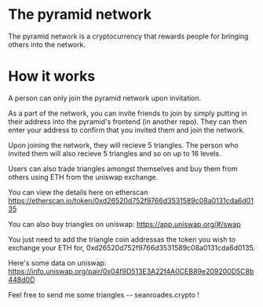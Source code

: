 # The pyramid network

The pyramid network is a cryptocurrency that rewards people for bringing others into the network.

# How it works

A person can only join the pyramid network upon invitation. 

As a part of the network, you can invite friends to join by simply putting in their address into the pyramid's frontend (in another repo). They can then enter your address to confirm that you invited them and join the network.

Upon joining the network, they will recieve 5 triangles. The person who invited them will also recieve 5 triangles and so on up to 16 levels. 

Users can also trade triangles amongst themselves and buy them from others using ETH from the uniswap exchange.

You can view the details here on etherscan
https://etherscan.io/token/0xd26520d752f9766d3531589c08a0131cda6d0135

You can also buy triangles on uniswap: 
https://app.uniswap.org/#/swap

You just need to add the triangle coin addressas the token you wish to exchange your ETH for, 0xd26520d752f9766d3531589c08a0131cda6d0135.

Here's some data on uniswap:
https://info.uniswap.org/pair/0x04f9D513E3A22f4A0CEB89e209200D5C8b448d0D

Feel free to send me some triangles -- seanroades.crypto !

